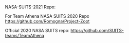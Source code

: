 NASA-SUITS-2021 Repo:


For Team Athena NASA SUITS 2020 Repo https://github.com/Romogna/Project-Zoot

Official 2020 NASA SUITS repo: https://github.com/SUITS-teams/TeamAthena
